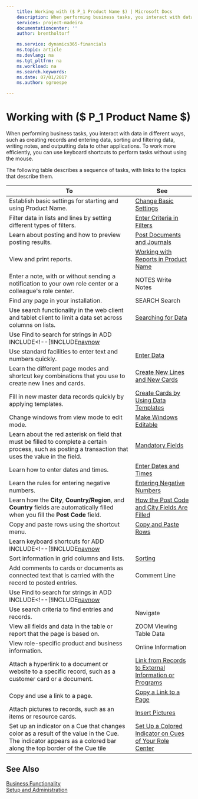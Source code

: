```yaml
---
    title: Working with ($ P_1 Product Name $) | Microsoft Docs
    description: When performing business tasks, you interact with data in different ways, such as creating records and entering data, sorting and filtering data, writing notes, and outputting data to other applications. To work more efficiently, you can use keyboard shortcuts to perform tasks without using the mouse.
    services: project-madeira
    documentationcenter: ''
    author: brentholtorf

    ms.service: dynamics365-financials
    ms.topic: article
    ms.devlang: na
    ms.tgt_pltfrm: na
    ms.workload: na
    ms.search.keywords:
    ms.date: 07/01/2017
    ms.author: sgroespe

---
```

# Working with ($ P_1 Product Name $)
When performing business tasks, you interact with data in different ways, such as creating records and entering data, sorting and filtering data, writing notes, and outputting data to other applications. To work more efficiently, you can use keyboard shortcuts to perform tasks without using the mouse.  
  
 The following table describes a sequence of tasks, with links to the topics that describe them.  
  
|**To**|**See**|  
|------------|-------------|  
|Establish basic settings for starting and using Product Name.|[Change Basic Settings](../FullExperience/change-basic-settings.md)|  
|Filter data in lists and lines by setting different types of filters.|[Enter Criteria in Filters](../FullExperience/enter-criteria-in-filters.md)|  
|Learn about posting and how to preview posting results.|[Post Documents and Journals](../FullExperience/post-documents-and-journals.md)|  
|View and print reports.|[Working with Reports in Product Name](../FullExperience/working-with-reports-in-$-p_1-product-name-$-.md)|  
|Enter a note, with or without sending a notification to your own role center or a colleague's role center.|NOTES Write Notes|  
|Find any page in your installation.|SEARCH Search|  
|Use search functionality in the web client and tablet client to limit a data set across columns on lists.|[Searching for Data](../FullExperience/searching-for-data.md)|  
|Use Find to search for strings in ADD INCLUDE<!--[!INCLUDE[navnow](../../includes/how-to-use-find-go-to.md)|  
|Use standard facilities to enter text and numbers quickly.|[Enter Data](../FullExperience/how-to-enter-data.md)|  
|Learn the different page modes and shortcut key combinations that you use to create new lines and cards.|[Create New Lines and New Cards](../FullExperience/how-to-create-new-lines-and-new-cards.md)|  
|Fill in new master data records quickly by applying templates.|[Create Cards by Using Data Templates](../FullExperience/how-to-create-cards-by-using-data-templates.md)|  
|Change windows from view mode to edit mode.|[Make Windows Editable](../FullExperience/how-to-make-windows-editable.md)|  
|Learn about the red asterisk on field that must be filled to complete a certain process, such as posting a transaction that uses the value in the field.|[Mandatory Fields](../FullExperience/mandatory-fields.md)|  
|Learn how to enter dates and times.|[Enter Dates and Times](../FullExperience/how-to-enter-dates-and-times.md)|  
|Learn the rules for entering negative numbers.|[Entering Negative Numbers](../FullExperience/entering-negative-numbers.md)|  
|Learn how the **City**, **Country/Region**, and **Country** fields are automatically filled when you fill the **Post Code** field.|[How the Post Code and City Fields Are Filled](../FullExperience/how-the-post-code-and-city-fields-are-filled.md)|  
|Copy and paste rows using the shortcut menu.|[Copy and Paste Rows](../FullExperience/how-to-copy-and-paste-rows.md)|  
|Learn keyboard shortcuts for ADD INCLUDE<!--[!INCLUDE[navnow](../../includes/keyboard-shortcuts.md)|  
|Sort information in grid columns and lists.|[Sorting](../FullExperience/sorting.md)|  
|Add comments to cards or documents as connected text that is carried with the record to posted entries.|Comment Line|  
|Use Find to search for strings in ADD INCLUDE<!--[!INCLUDE[navnow](../../includes/how-to-use-find-go-to.md)|  
|Use search criteria to find entries and records.|Navigate|  
|View all fields and data in the table or report that the page is based on.|ZOOM Viewing Table Data|  
|View role-specific product and business information.|Online Information|  
|Attach a hyperlink to a document or website to a specific record, such as a customer card or a document.|[Link from Records to External Information or Programs](../FullExperience/how-to-link-from-records-to-external-information-or-programs.md)|  
|Copy and use a link to a page.|[Copy a Link to a Page](../FullExperience/how-to-copy-a-link-to-a-page.md)|  
|Attach pictures to records, such as an items or resource cards.|[Insert Pictures](../FullExperience/how-to-insert-pictures.md)|  
|Set up an indicator on a Cue that changes color as a result of the value in the Cue. The indicator appears as a colored bar along the top border of the Cue tile|[Set Up a Colored Indicator on Cues of Your Role Center](../FullExperience/How%20to:%20Set%20Up%20a%20Colored%20Indicator%20on%20Cues%20of%20Your%20Role%20Center.md)|  
  
## See Also  
 [Business Functionality](../FullExperience/Business%20Functionality.md)   
 [Setup and Administration](../FullExperience/setup-and-administration.md)
